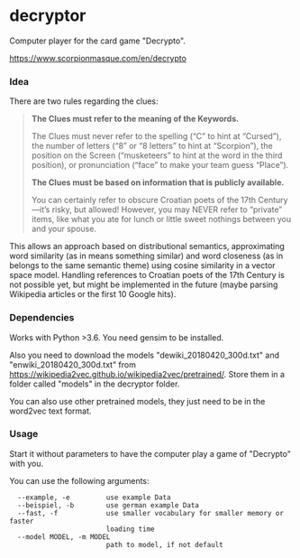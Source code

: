 # decryptor
Computer player for the card game "Decrypto".

https://www.scorpionmasque.com/en/decrypto


### Idea
There are two rules regarding the clues:

> **The Clues must refer to the meaning of the Keywords.**
>
> The Clues must never refer to the spelling (“C” to hint at “Cursed”), the number of letters (“8” or “8 letters” to hint at “Scorpion”), the position on the Screen (“musketeers” to hint at the word in the third position), or pronunciation (“face” to make your team guess “Place”).
>
> **The Clues must be based on information that is publicly available.**
>
> You can certainly refer to obscure Croatian poets of the 17th Century—it’s risky, but allowed! However, you may NEVER refer to “private” items, like what you ate for lunch or little sweet nothings between you and your spouse.


This allows an approach based on distributional semantics, approximating word similarity (as in means something similar) and word closeness (as in belongs to the same semantic theme) using cosine similarity in a vector space model. Handling references to Croatian poets of the 17th Century is not possible yet, but might be implemented in the future (maybe parsing Wikipedia articles or the first 10 Google hits).


### Dependencies
Works with Python >3.6. You need gensim to be installed.

Also you need to download the models "dewiki_20180420_300d.txt" and "enwiki_20180420_300d.txt" 
from https://wikipedia2vec.github.io/wikipedia2vec/pretrained/. Store them in a folder called "models" in the decryptor folder.

You can also use other pretrained models, they just need to be in the word2vec text format. 

### Usage
Start it without parameters to have the computer play a game of "Decrypto" with you.

You can use the following arguments:
```  --german, -g          use German version
  --example, -e         use example Data
  --beispiel, -b        use german example Data
  --fast, -f            use smaller vocabulary for smaller memory or faster
                        loading time
  --model MODEL, -m MODEL
                        path to model, if not default

```
